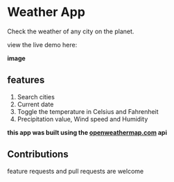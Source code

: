 # Weather App
Check the weather of any city on the planet.

view the live demo here: 


**image**

## features
1. Search cities
2. Current date
3. Toggle the temperature in Celsius and Fahrenheit
4. Precipitation value, Wind speed and Humidity

**this app was built using the [openweathermap.com](https://openweathermap.org/) api**

## Contributions
feature requests and pull requests are welcome
